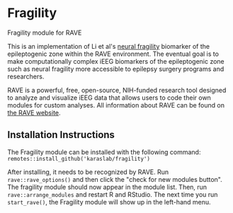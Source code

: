 # Fragility
Fragility module for RAVE

This is an implementation of Li et al's [neural fragility](https://doi.org/10.1038/s41593-021-00901-w) biomarker of the epileptogenic zone within the RAVE environment. The eventual goal is to make computationally complex iEEG biomarkers of the epileptogenic zone such as neural fragility more accessible to epilepsy surgery programs and researchers.

RAVE is a powerful, free, open-source, NIH-funded research tool designed to analyze and visualize iEEG data that allows users to code their own modules for custom analyses. All information about RAVE can be found on [the RAVE website](https://rave.wiki).

## Installation Instructions

The Fragility module can be installed with the following command: `remotes::install_github('karaslab/fragility')`

After installing, it needs to be recognized by RAVE. Run `rave::rave_options()` and then click the "check for new modules button". The fragility module should now appear in the module list. Then, run `rave::arrange_modules` and restart R and RStudio. The next time you run `start_rave()`, the Fragility module will show up in the left-hand menu.

